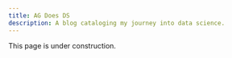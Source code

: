 ```yaml
---
title: AG Does DS
description: A blog cataloging my journey into data science.
---
```


This page is under construction.
